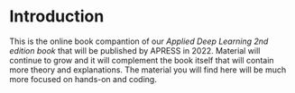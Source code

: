 # Introduction

This is the online book compantion of our _Applied Deep Learning
2nd edition book_ that will be published by APRESS in 2022. Material
will continue to grow and it will complement the book itself that will
contain more theory and explanations. The material you will find 
here will be much more focused on hands-on and coding.


